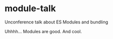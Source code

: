 # module-talk
Unconference talk about ES Modules and bundling

Uhhhh... Modules are good. And cool.
